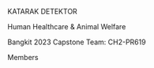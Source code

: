 KATARAK DETEKTOR

Human Healthcare & Animal Welfare

Bangkit 2023 Capstone Team: CH2-PR619

Members


<!---
CH2-PR619/CH2-PR619 is a ✨ special ✨ repository because its `README.md` (this file) appears on your GitHub profile.
You can click the Preview link to take a look at your changes.
--->
